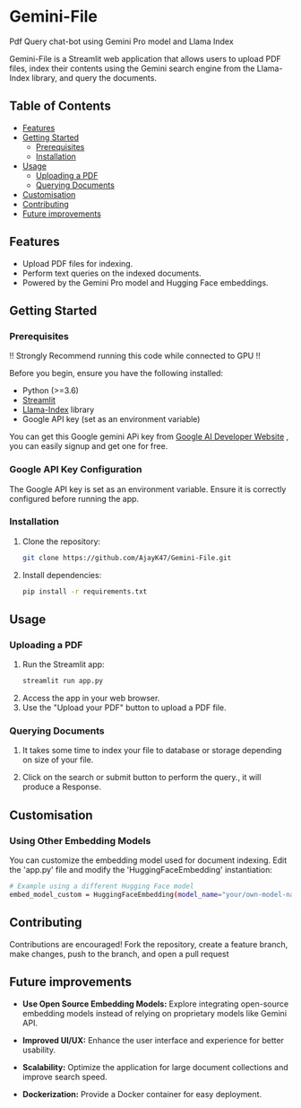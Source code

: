 # Gemini-File
Pdf Query chat-bot using Gemini Pro model and Llama Index

Gemini-File is a Streamlit web application that allows users to upload PDF files, index their contents using the Gemini search engine from the Llama-Index library, and query the documents.

## Table of Contents

- [Features](#features)
- [Getting Started](#getting-started)
  - [Prerequisites](#prerequisites)
  - [Installation](#installation)
- [Usage](#usage)
  - [Uploading a PDF](#uploading-a-pdf)
  - [Querying Documents](#querying-documents)
- [Customisation](#Customisation)
- [Contributing](#contributing)
- [Future improvements](#Future-improvements)

## Features

- Upload PDF files for indexing.
- Perform text queries on the indexed documents.
- Powered by the Gemini Pro model and Hugging Face embeddings.

## Getting Started
### Prerequisites

!! Strongly Recommend running this code while connected to GPU !!

Before you begin, ensure you have the following installed:

- Python (>=3.6)
- [Streamlit](https://streamlit.io/)
- [Llama-Index](https://github.com/example/llama-index) library
- Google API key (set as an environment variable)

You can get this Google gemini APi key from [Google AI Developer Website](https://ai.google.dev/) , you can easily signup and get one  for free.

### Google API Key Configuration

The Google API key is set as an environment variable. Ensure it is correctly configured before running the app.


### Installation

1. Clone the repository:

   ```bash
   git clone https://github.com/AjayK47/Gemini-File.git
   ``` 
2. Install dependencies:
   ```bash
   pip install -r requirements.txt
    ```
## Usage
### Uploading a PDF
1. Run the Streamlit app:
   ```bash
   streamlit run app.py
   ```
2. Access the app in your web browser.
3. Use the "Upload your PDF" button to upload a PDF file.

### Querying Documents
1. It takes some time to index your file to database or storage depending on size of your file.

2. Click on the search or submit button to perform the query., it will produce a Response.

## Customisation

### Using Other Embedding Models

You can customize the embedding model used for document indexing. Edit the 'app.py' file and modify the 'HuggingFaceEmbedding' instantiation:

```bash
# Example using a different Hugging Face model
embed_model_custom = HuggingFaceEmbedding(model_name="your/own-model-name")
```

## Contributing

Contributions are encouraged! Fork the repository, create a feature branch, make changes, push to the branch, and open a pull request

## Future improvements

- **Use Open Source Embedding Models:** Explore integrating open-source embedding models instead of relying on proprietary models like Gemini API.

- **Improved UI/UX:** Enhance the user interface and experience for better usability.

- **Scalability:** Optimize the application for large document collections and improve search speed.

- **Dockerization:** Provide a Docker container for easy deployment.














